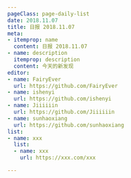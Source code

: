 ```yaml
---
pageClass: page-daily-list
date: 2018.11.07
title: 日报 2018.11.07
meta:
- itemprop: name
  content: 日报 2018.11.07
- name: description
  itemprop: description
  content: 今天的新发现
editor:
- name: FairyEver
  url: https://github.com/FairyEver
- name: ishenyi
  url: https://github.com/ishenyi
- name: Jiiiiiin
  url: https://github.com/Jiiiiiin
- name: sunhaoxiang
  url: https://github.com/sunhaoxiang
list:
- name: xxx
  list:
  - name: xxx
    url: https://xxx.com/xxx

---
```


<daily-list v-bind="$page.frontmatter"/>
